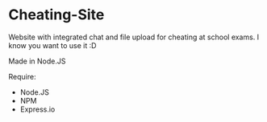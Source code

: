 Cheating-Site
=============

Website with integrated chat and file upload for cheating at school exams. I know you want to use it :D

Made in Node.JS

Require: 
 * Node.JS
 * NPM
 * Express.io
